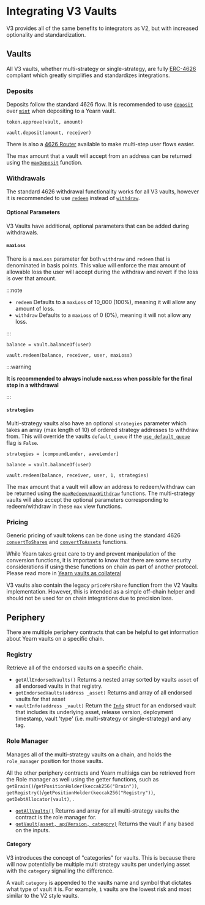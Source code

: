 # Integrating V3 Vaults

V3 provides all of the same benefits to integrators as V2, but with increased optionality and standardization.

## Vaults

All V3 vaults, whether multi-strategy or single-strategy, are fully [ERC-4626](https://eips.ethereum.org/EIPS/eip-4626) compliant which greatly simplifies and standardizes integrations.

### Deposits

Deposits follow the standard 4626 flow. It is recommended to use [`deposit`](https://eips.ethereum.org/EIPS/eip-4626#deposit) over [`mint`](https://eips.ethereum.org/EIPS/eip-4626#mint) when depositing to a Yearn vault.

```solidity title="Example"
token.approve(vault, amount)

vault.deposit(amount, receiver)
```

There is also a [4626 Router](/developers/smart-contracts/v3/periphery/Yearn4626Router) available to make multi-step user flows easier.

The max amount that a vault will accept from an address can be returned using the [`maxDeposit`](https://eips.ethereum.org/EIPS/eip-4626#maxdeposit) function.

### Withdrawals

The standard 4626 withdrawal functionality works for all V3 vaults, however it is recommended to use [`redeem`](https://eips.ethereum.org/EIPS/eip-4626#redeem) instead of [`withdraw`](https://eips.ethereum.org/EIPS/eip-4626#withdraw).

#### Optional Parameters

V3 Vaults have additional, optional parameters that can be added during withdrawals.

#### `maxLoss`

There is a `maxLoss` parameter for both `withdraw` and `redeem` that is denominated in basis points. This value will enforce the max amount of allowable loss the user will accept during the withdraw and revert if the loss is over that amount.

:::note

- `redeem` Defaults to a `maxLoss` of 10_000 (100%), meaning it will allow any amount of loss.
- `withdraw` Defaults to a `maxLoss` of 0 (0%), meaning it will not allow any loss.

:::

```solidity title="Example"
balance = vault.balanceOf(user)

vault.redeem(balance, receiver, user, maxLoss)
```

:::warning

**It is recommended to always include `maxLoss` when possible for the final step in a withdrawal**

:::

#### `strategies`

Multi-strategy vaults also have an optional `strategies` parameter which takes an array (max length of 10) of ordered strategy addresses to withdraw from. This will override the vaults `default_queue` if the [`use_default_queue`](https://github.com/yearn/yearn-vaults-v3/blob/9fbc614bbce9d7cbad42e284a15f0f43cf1a673f/contracts/VaultV3.vy#L216C1-L216C18) flag is `False`.

```solidity title="Example"
strategies = [compoundLender, aaveLender]

balance = vault.balanceOf(user)

vault.redeem(balance, receiver, user, 1, strategies)
```

The max amount that a vault will allow an address to redeem/withdraw can be returned using the [`maxRedeem/maxWithdraw`](https://eips.ethereum.org/EIPS/eip-4626#maxredeem) functions. The multi-strategy vaults will also accept the optional parameters corresponding to redeem/withdraw in these `max` view functions.

### Pricing

Generic pricing of vault tokens can be done using the standard 4626 [`convertToShares`](https://eips.ethereum.org/EIPS/eip-4626#converttoshares) and [`convertToAssets`](https://eips.ethereum.org/EIPS/eip-4626#converttoassets) functions.

While Yearn takes great care to try and prevent manipulation of the conversion functions, it is important to know that there are some security considerations if using these functions on chain as part of another protocol. Please read more in [Yearn vaults as collateral](/partners/yvtokens-as-collateral)

V3 vaults also contain the legacy `pricePerShare` function from the V2 Vaults implementation. However, this is intended as a simple off-chain helper and should not be used for on chain integrations due to precision loss.

## Periphery

There are multiple periphery contracts that can be helpful to get information about Yearn vaults on a specific chain.

### Registry

Retrieve all of the endorsed vaults on a specific chain.

- `getAllEndorsedVaults()` Returns a nested array sorted by vaults `asset` of all endorsed vaults in that registry.
- `getEndorsedVaults(address _asset)` Returns and array of all endorsed vaults for that asset
- `vaultInfo(address _vault)` Return the [`Info`](/developers/smart-contracts/v3/periphery/Registry#structs) struct for an endorsed vault that includes its underlying asset, release version, deployment timestamp, vault 'type' (i.e. multi-strategy or single-strategy) and any tag.

### Role Manager

Manages all of the multi-strategy vaults on a chain, and holds the `role_manager` position for those vaults.

All the other periphery contracts and Yearn multisigs can be retrieved from the Role manager as well using the getter functions, such as `getBrain()`/`getPositionHolder(keccak256("Brain"))`, `getRegistry()`/`getPositionHolder(keccak256("Registry"))`, `getDebtAllocator(vault)`, .

- [`getAllVaults()`](/developers/smart-contracts/v3/periphery/RoleManager#getallvaults) Returns and array for all multi-strategy vaults the contract is the role manager for.
- [`getVault(asset, apiVersion, category)`](/developers/smart-contracts/v3/periphery/RoleManager#getvault) Returns the vault if any based on the inputs.

#### Category

V3 introduces the concept of "categories" for vaults. This is because there will now potentially be multiple multi strategy vaults per underlying asset with the `category` signalling the difference.

A vault `category` is appended to the vaults name and symbol that dictates what type of vault it is. For example, `1` vaults are the lowest risk and most similar to the V2 style vaults.
